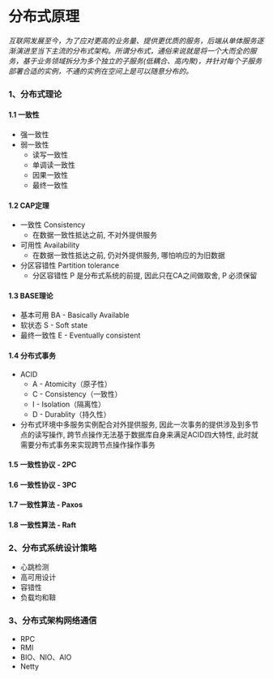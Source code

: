 # 分布式原理

*互联网发展至今，为了应对更高的业务量、提供更优质的服务，后端从单体服务逐渐演进至当下主流的分布式架构。所谓分布式，通俗来说就是将一个大而全的服务，基于业务领域拆分为多个独立的子服务(低耦合、高内聚)，并针对每个子服务部署合适的实例，不通的实例在空间上是可以随意分布的。*

### 1、分布式理论

#### 1.1 一致性
- 强一致性
- 弱一致性
  - 读写一致性 
  - 单调读一致性
  - 因果一致性
  - 最终一致性

#### 1.2 CAP定理
- 一致性 Consistency
  - 在数据一致性抵达之前, 不对外提供服务
- 可用性 Availability
  - 在数据一致性抵达之前, 仍对外提供服务, 哪怕响应的为旧数据
- 分区容错性 Partition tolerance
  - 分区容错性 P 是分布式系统的前提, 因此只在CA之间做取舍, P 必须保留

#### 1.3 BASE理论
- 基本可用  BA - Basically Available
- 软状态    S - Soft state
- 最终一致性 E -  Eventually consistent

#### 1.4 分布式事务
- ACID 
  - A - Atomicity（原子性）
  - C - Consistency（一致性）
  - I - Isolation（隔离性）
  - D - Durablity（持久性）
- 分布式环境中多服务实例配合对外提供服务, 因此一次事务的提供涉及到多节点的读写操作, 跨节点操作无法基于数据库自身来满足ACID四大特性, 此时就需要分布式事务来实现跨节点操作操作事务

#### 1.5 一致性协议 - 2PC

#### 1.6 一致性协议 - 3PC

#### 1.7 一致性算法 - Paxos

#### 1.8 一致性算法 - Raft



### 2、分布式系统设计策略
- 心跳检测
- 高可用设计
- 容错性
- 负载均和鞥

### 3、分布式架构网络通信
- RPC
- RMI
- BIO、NIO、AIO
- Netty